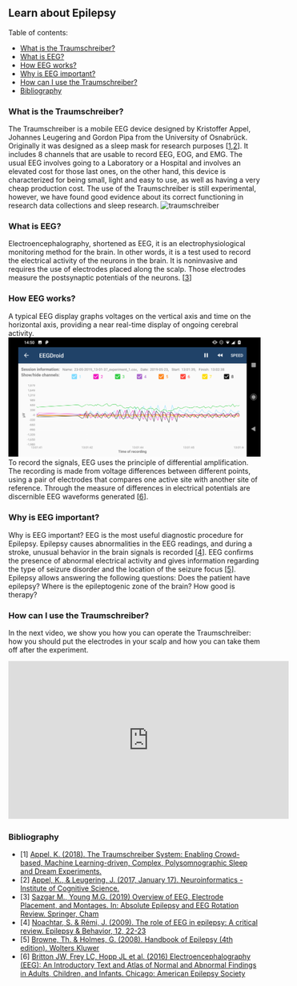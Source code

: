 ## Learn about Epilepsy

Table of contents:
- [What is the Traumschreiber?](#what_is_traumschreiber)
- [What is EEG?](#what_is_eeg)
- [How EEG works?](#how_eeg_works)
- [Why is EEG important?](#why_is_eeg_important)
- [How can I use the Traumschreiber?](#how_use_traumschreiber)
- [Bibliography](#bib)

<a name="what_is_traumschreiber"></a>
### What is the Traumschreiber?
The Traumschreiber is a mobile EEG device designed by Kristoffer Appel, Johannes Leugering and Gordon Pipa from the University of Osnabrück. Originally it was designed as a sleep mask for research purposes [[1](#bib),[2](#bib)]. It includes 8 channels that are usable to record EEG, EOG, and EMG.
The usual EEG involves going to a Laboratory or a Hospital and involves an elevated cost for those last ones, on the other hand, this device is characterized for being small, light and easy to use, as well as having a very cheap production cost.
The use of the Traumschreiber is still experimental, however, we have found good evidence about its correct functioning in research data collections and sleep research.
![traumschreiber](./images/traumschreiber.png)

<a name="what_is_eeg"></a>
### What is EEG?
Electroencephalography, shortened as EEG, it is an electrophysiological monitoring method for the brain. In other words, it is a test used to record the electrical activity of the neurons in the brain. It is noninvasive and requires the use of electrodes placed along the scalp. Those electrodes measure the postsynaptic potentials of the neurons. [[3](#bib)]

<a name="how_eeg_works"></a>
### How EEG works?
A typical EEG display graphs voltages on the vertical axis and time on the horizontal axis, providing a near real-time display of ongoing cerebral activity.
![eeg_example](./images/play_normal.png)
To record the signals, EEG uses the principle of differential amplification. The recording is made from voltage differences between different points, using a pair of electrodes that compares one active site with another site of reference. Through the measure of differences in electrical potentials are discernible EEG waveforms generated [[6](#bib)].



<a name="why_is_eeg_important"></a>
### Why is EEG important?
Why is EEG important?
EEG is the most useful diagnostic procedure for Epilepsy. Epilepsy causes abnormalities in the EEG readings, and during a stroke, unusual behavior in the brain signals is recorded [[4](#bib)]. EEG confirms the presence of abnormal electrical activity and gives information regarding the type of seizure disorder and the location of the seizure focus [[5](#bib)]. Epilepsy allows answering the following questions: Does the patient have epilepsy? Where is the epileptogenic zone of the brain? How good is therapy?

<a name="how_use_traumschreiber"></a>
### How can I use the Traumschreiber?
In the next video, we show you how you can operate the Traumschreiber: how you should put the electrodes in your scalp and how you can take them off after the experiment.

<iframe width="560" height="315" src="https://www.youtube.com/embed/HiCFjKNMv0I" frameborder="0" allow="accelerometer; autoplay; encrypted-media; gyroscope; picture-in-picture" allowfullscreen="allowfullscreen"></iframe>

<a name="bib"></a>
### Bibliography
- [1] [Appel, K. (2018). The Traumschreiber System: Enabling Crowd-based, Machine Learning-driven, Complex, Polysomnographic Sleep and Dream Experiments.](https://repositorium.ub.uni-osnabrueck.de/handle/urn:nbn:de:gbv:700-20181116815)
- [2] [Appel, K., & Leugering, J. (2017, January 17). Neuroinformatics - Institute of Cognitive Science.](https://www.traumschreiber.uni-osnabrueck.de/)
- [3] [Sazgar M., Young M.G. (2019) Overview of EEG, Electrode Placement, and Montages. In: Absolute Epilepsy and EEG Rotation Review. Springer, Cham](https://link.springer.com/chapter/10.1007/978-3-030-03511-2_5)
- [4] [Noachtar, S. & Rémi, J. (2009). The role of EEG in epilepsy: A critical review. Epilepsy & Behavior, 12, 22-23](https://www.ncbi.nlm.nih.gov/pubmed/19248841)
- [5] [Browne, Th. & Holmes, G. (2008). Handbook of Epilepsy (4th edition). Wolters Kluwer](https://www.bookdepository.com/Handbook-Epilepsy-Thomas-R-Browne/9780781773973)
- [6] [Britton JW, Frey LC, Hopp JL et al. (2016) Electroencephalography (EEG): An Introductory Text and Atlas of Normal and Abnormal Findings in Adults, Children, and Infants. Chicago: American Epilepsy Society](https://www.ncbi.nlm.nih.gov/books/NBK390346/)
